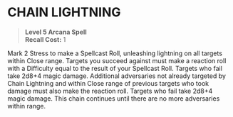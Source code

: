 ﻿---
tags:
  - Ability
  - CharacterOption
name: 'CHAIN LIGHTNING'
level: 5
domain: 'Arcana'
type: 'Spell'
recall: '1'
description: 'Mark 2 Stress to make a Spellcast Roll, unleashing lightning on all targets within Close range. Targets you succeed against must make a reaction roll with a Difficulty equal to the result of your Spellcast Roll. Targets who fail take 2d8+4 magic damage. Additional adversaries not already targeted by Chain Lightning and within Close range of previous targets who took damage must also make the reaction roll. Targets who fail take 2d8+4 magic damage. This chain continues until there are no more adversaries within range.'
---
# CHAIN LIGHTNING

> **Level 5 Arcana Spell**  
> **Recall Cost:** 1

Mark 2 Stress to make a Spellcast Roll, unleashing lightning on all targets within Close range. Targets you succeed against must make a reaction roll with a Difficulty equal to the result of your Spellcast Roll. Targets who fail take 2d8+4 magic damage. Additional adversaries not already targeted by Chain Lightning and within Close range of previous targets who took damage must also make the reaction roll. Targets who fail take 2d8+4 magic damage. This chain continues until there are no more adversaries within range.

